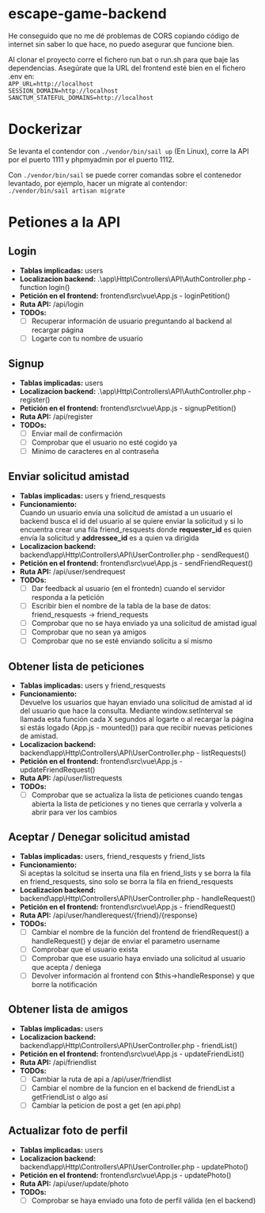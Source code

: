 # escape-game-backend
He conseguido que no me dé problemas de CORS copiando código de internet sin saber lo que hace, no puedo asegurar que funcione bien.  

Al clonar el proyecto corre el fichero run.bat o run.sh para que baje las dependencias. Asegúrate que la URL del frontend esté bien en el fichero .env en:  
`APP_URL=http://localhost`  
`SESSION_DOMAIN=http://localhost`  
`SANCTUM_STATEFUL_DOMAINS=http://localhost`    

# Dockerizar
Se levanta el contendor con `./vendor/bin/sail up` (En Linux), corre la API por el puerto 1111 y phpmyadmin por el puerto 1112.  

Con `./vendor/bin/sail` se puede correr comandas sobre el contenedor levantado, por ejemplo, hacer un migrate al contendor:  
`./vendor/bin/sail artisan migrate`

# Petiones a la API
## Login
- **Tablas implicadas:** users
- **Localizacion backend:** .\app\Http\Controllers\API\AuthController.php - function login()  
- **Petición en el frontend:** frontend\src\vue\App.js - loginPetition()  
- **Ruta API:** /api/login  
- **TODOs:**
  - [ ] Recuperar información de usuario preguntando al backend al recargar página 
  - [ ] Logarte con tu nombre de usuario

## Signup
- **Tablas implicadas:** users
- **Localizacion backend:** .\app\Http\Controllers\API\AuthController.php  - register()
- **Petición en el frontend:** frontend\src\vue\App.js - signupPetition()
- **Ruta API:** /api/register  
- **TODOs:**
  - [ ] Enviar mail de confirmación
  - [ ] Comprobar que el usuario no esté cogido ya
  - [ ] Minimo de caracteres en al contraseña

## Enviar solicitud amistad
- **Tablas implicadas:** users y friend_resquests
- **Funcionamiento:**  
  Cuando un usuario envía una solicitud de amistad a un usuario el backend busca el id del usuario al se quiere enviar la solicitud y si lo encuentra crear una fila friend_resquests donde **requester_id** es quien envía la solicitud y **addressee_id** es a quien va dirigida
- **Localizacion backend:** backend\app\Http\Controllers\API\UserController.php  - sendRequest()
- **Petición en el frontend:** frontend\src\vue\App.js - sendFriendRequest()
- **Ruta API:** /api/user/sendrequest 
- **TODOs:**
  - [ ] Dar feedback al usuario (en el frontedn) cuando el servidor responda a la petición
  - [ ] Escribir bien el nombre de la tabla de la base de datos: friend_resquests -> friend_requests
  - [ ] Comprobar que no se haya enviado ya una solicitud de amistad igual
  - [ ] Comprobar que no sean ya amigos
  - [ ] Comprobar que no se esté enviando solicitu a sí mismo
 
## Obtener lista de peticiones
- **Tablas implicadas:** users y friend_resquests
- **Funcionamiento:**  
  Devuelve los usuarios que hayan enviado una solicitud de amistad al id del usuario que hace la consulta. Mediante window.setInterval se llamada esta función cada X segundos al logarte o al recargar la página si estás logado (App.js - mounted()) para que recibir nuevas peticiones de amistad.
- **Localizacion backend:** backend\app\Http\Controllers\API\UserController.php  - listRequests()
- **Petición en el frontend:** frontend\src\vue\App.js - updateFriendRequest()
- **Ruta API:** /api/user/listrequests 
- **TODOs:**
  - [ ] Comprobar que se actualiza la lista de peticiones cuando tengas abierta la lista de peticiones y no tienes que cerrarla y volverla a abrir para ver los cambios

## Aceptar / Denegar solicitud amistad
- **Tablas implicadas:** users, friend_resquests y friend_lists
- **Funcionamiento:**  
  Si aceptas la solcitud se inserta una fila en friend_lists y se borra la fila en friend_resquests, sino solo se borra la fila en friend_resquests
- **Localizacion backend:** backend\app\Http\Controllers\API\UserController.php  - handleRequest()
- **Petición en el frontend:** frontend\src\vue\App.js - friendRequest()
- **Ruta API:** /api/user/handlerequest/{friend}/{response}
- **TODOs:**
  - [ ] Cambiar el nombre de la función del frontend de friendRequest() a handleRequest() y dejar de enviar el parametro username
  - [ ] Comprobar que el usuario exista
  - [ ] Comprobar que ese usuario haya enviado una solicitud al usuario que acepta / deniega
  - [ ] Devolver información al frontend con $this->handleResponse) y que borre la notificación
  
## Obtener lista de amigos
- **Tablas implicadas:** users
- **Localizacion backend:** backend\app\Http\Controllers\API\UserController.php  - friendList()
- **Petición en el frontend:** frontend\src\vue\App.js - updateFriendList()
- **Ruta API:** /api/friendlist
- **TODOs:**
  - [ ] Cambiar la ruta de api a /api/user/friendlist
  - [ ] Cambiar el nombre de la funcion en el backend de friendList a getFriendList o algo así
  - [ ] Cambiar la peticion de post a get (en api.php)
  
## Actualizar foto de perfil
- **Tablas implicadas:** users
- **Localizacion backend:** backend\app\Http\Controllers\API\UserController.php  - updatePhoto()
- **Petición en el frontend:** frontend\src\vue\App.js - updatePhoto()
- **Ruta API:** /api/user/update/photo
- **TODOs:**
  - [ ] Comprobar se haya enviado una foto de perfil válida (en el backend)
